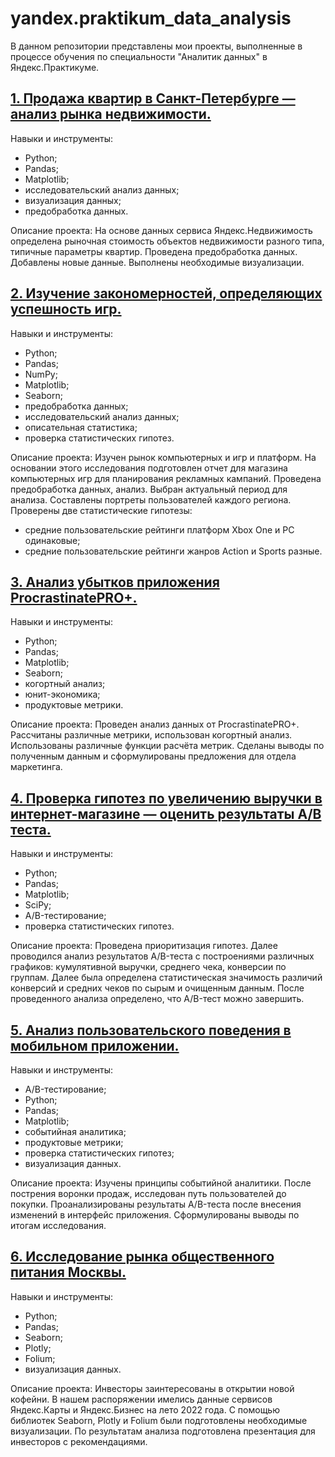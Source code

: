 # yandex.praktikum_data_analysis
В данном репозитории представлены мои проекты, выполненные в процессе обучения по специальности "Аналитик данных" в Яндекс.Практикуме.


## [1. Продажа квартир в Санкт-Петербурге — анализ рынка недвижимости.](https://github.com/AlexanderDenisenko92/yandex.praktikum_data_analysis/tree/main/Project-1)

Навыки и инструменты: 
- Python;
- Pandas;
- Matplotlib;
- исследовательский анализ данных;
- визуализация данных;
- предобработка данных.

Описание проекта: На основе данных сервиса Яндекс.Недвижимость определена рыночная стоимость объектов недвижимости разного типа, типичные параметры квартир.
Проведена предобработка данных. Добавлены новые данные. Выполнены необходимые визуализации.


## [2. Изучение закономерностей, определяющих успешность игр.](https://github.com/AlexanderDenisenko92/yandex.praktikum_data_analysis/tree/main/Project-2)

Навыки и инструменты:
- Python;
- Pandas;
- NumPy;
- Matplotlib;
- Seaborn;
- предобработка данных;
- исследовательский анализ данных;
- описательная статистика;
- проверка статистических гипотез.

Описание проекта: Изучен рынок компьютерных и игр и платформ. На основании этого исследования подготовлен отчет для магазина компьютерных игр для планирования рекламных кампаний. Проведена предобработка данных, анализ. Выбран актуальный период для анализа. Составлены портреты пользователей каждого региона. Проверены две статистические гипотезы:
- средние пользовательские рейтинги платформ Xbox One и PC одинаковые;
- средние пользовательские рейтинги жанров Action и Sports разные.


## [3. Анализ убытков приложения ProcrastinatePRO+.](https://github.com/AlexanderDenisenko92/yandex.praktikum_data_analysis/tree/main/Project-3)

Навыки и инструменты:
- Python;
- Pandas;
- Matplotlib;
- Seaborn;
- когортный анализ;
- юнит-экономика;
- продуктовые метрики.

Описание проекта: Проведен анализ данных от ProcrastinatePRO+. Рассчитаны различные метрики, использован когортный анализ. Использованы различные функции расчёта метрик. Сделаны выводы по полученным данным и сформулированы предложения для отдела маркетинга.


## [4. Проверка гипотез по увеличению выручки в интернет-магазине — оценить результаты A/B теста.](https://github.com/AlexanderDenisenko92/yandex.praktikum_data_analysis/tree/main/Project-4)

Навыки и инструменты:
- Python;
- Pandas;
- Matplotlib;
- SciPy;
- A/B-тестирование;
- проверка статистических гипотез.

Описание проекта: Проведена приоритизация гипотез. Далее проводился анализ результатов A/B-теста с построениями различных графиков: кумулятивной выручки, среднего чека, конверсии по группам. Далее была определена статистическая значимость различий конверсий и средних чеков по сырым и очищенным данным.
После проведенного анализа определено, что A/B-тест можно завершить.


## [5. Анализ пользовательского поведения в мобильном приложении.](https://github.com/AlexanderDenisenko92/yandex.praktikum_data_analysis/tree/main/Project-5)

Навыки и инструменты:
- A/B-тестирование;
- Python;
- Pandas;
- Matplotlib;
- событийная аналитика;
- продуктовые метрики;
- проверка статистических гипотез;
- визуализация данных.

Описание проекта: Изучены принципы событийной аналитики. После пострения воронки продаж, исследован путь пользователей до покупки. Проанализированы
результаты A/B-теста после внесения изменений в интерфейс приложения. Сформулированы выводы по итогам исследования.

## [6. Исследование рынка общественного питания Москвы.](https://github.com/AlexanderDenisenko92/yandex.praktikum_data_analysis/tree/main/Project-6)

Навыки и инструменты:
- Python;
- Pandas;
- Seaborn;
- Plotly;
- Folium;
- визуализация данных.

Описание проекта: Инвесторы заинтересованы в открытии новой кофейни. В нашем распоряжении имелись данные сервисов Яндекс.Карты и Яндекс.Бизнес на лето 2022 года. С помощью библиотек Seaborn, Plotly и Folium были подготовлены необходимые визуализации. По результатам анализа подготовлена презентация для инвесторов с рекомендациями.
